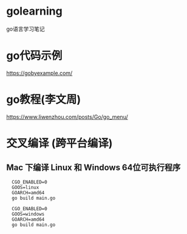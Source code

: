 # golearning
go语言学习笔记
# go代码示例
https://gobyexample.com/
# go教程(李文周)
https://www.liwenzhou.com/posts/Go/go_menu/
# 交叉编译 (跨平台编译)
 ## Mac 下编译 Linux 和 Windows 64位可执行程序
```
  CGO_ENABLED=0 
  GOOS=linux 
  GOARCH=amd64 
  go build main.go
  ​
  CGO_ENABLED=0 
  GOOS=windows 
  GOARCH=amd64 
  go build main.go
```
